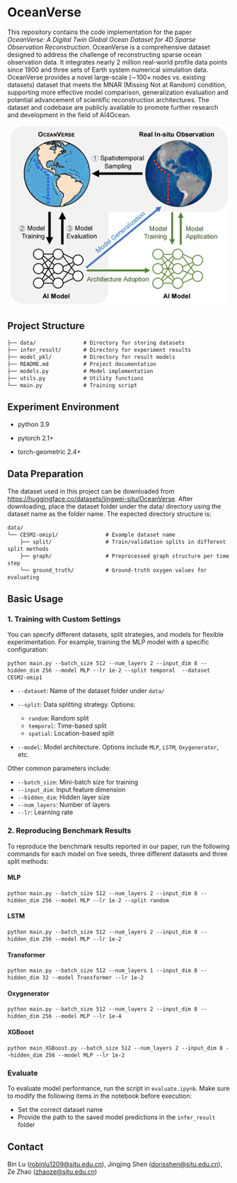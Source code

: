 # OceanVerse

This repository contains the code implementation for the paper *OceanVerse: A Digital Twin Global Ocean Dataset for 4D Sparse Observation Reconstruction*. OceanVerse is a comprehensive dataset designed to address the challenge of reconstructing sparse ocean observation data. It integrates nearly 2 million real-world profile data points since 1900 and three sets of Earth system numerical simulation data. OceanVerse provides a novel large-scale (∼100× nodes vs. existing datasets) dataset that meets the MNAR (Missing Not at Random) condition, supporting more effective model comparison, generalization evaluation and potential advancement of scientific reconstruction architectures. The dataset and codebase are publicly available to promote further research and development in the field of AI4Ocean.

<p align="center">
  <img src="intro_oceanverse.png" alt="OceanVerse Intro" width="500"/>
</p>


## Project Structure
```
├── data/               # Directory for storing datasets
├── infer_result/       # Directory for experiment results
├── model_pkl/          # Directory for result models
├── README.md           # Project documentation
├── models.py           # Model implementation
├── utils.py            # Utility functions
└── main.py             # Training script
```

## Experiment Environment

- python 3.9

- pytorch 2.1+

- torch-geometric 2.4+


## Data Preparation

The dataset used in this project can be downloaded from https://huggingface.co/datasets/jingwei-sjtu/OceanVerse. After downloading, place the dataset folder under the data/ directory using the dataset name as the folder name. The expected directory structure is:

```
data/
└── CESM2-omip1/               # Example dataset name
    ├── split/                 # Train/validation splits in different split methods
    ├── graph/                 # Preprocessed graph structure per time step
    └── ground_truth/          # Ground-truth oxygen values for evaluating
```

## Basic Usage



### 1. Training with Custom Settings

You can specify different datasets, split strategies, and models for flexible experimentation. For example, training the MLP model with a specific configuration:

```
python main.py --batch_size 512 --num_layers 2 --input_dim 8 --hidden_dim 256 --model MLP --lr 1e-2 --split temporal  --dataset CESM2-omip1
```

- `--dataset`: Name of the dataset folder under `data/`

- `--split`: Data splitting strategy. Options:
  - `random`: Random split
  - `temporal`: Time-based split
  - `spatial`: Location-based split

- `--model`: Model architecture. Options include `MLP`, `LSTM`, `Oxygenerator`, etc.

Other common parameters include:

- `--batch_size`: Mini-batch size for training
- `--input_dim`: Input feature dimension
- `--hidden_dim`: Hidden layer size
- `--num_layers`: Number of layers
- `--lr`: Learning rate

### 2. Reproducing Benchmark Results
To reproduce the benchmark results reported in our paper, run the following commands for each model on five seeds, three different datasets and three split methods:

#### MLP

```
python main.py --batch_size 512 --num_layers 2 --input_dim 8 --hidden_dim 256 --model MLP --lr 1e-2 --split random 
```

#### LSTM

```
python main.py --batch_size 512 --num_layers 2 --input_dim 8 --hidden_dim 256 --model MLP --lr 1e-2 
```

#### Transformer

```
python main.py --batch_size 512 --num_layers 1 --input_dim 8 --hidden_dim 32 --model Transformer --lr 1e-2 
```

#### Oxygenerator

```
python main.py --batch_size 512 --num_layers 2 --input_dim 8 --hidden_dim 256 --model MLP --lr 1e-4 
```

#### XGBoost

```
python main_XGBoost.py --batch_size 512 --num_layers 2 --input_dim 8 --hidden_dim 256 --model MLP --lr 1e-2
```



### Evaluate

To evaluate model performance, run the script in `evaluate.ipynb`. Make sure to modify the following items in the notebook before execution:

- Set the correct dataset name
- Provide the path to the saved model predictions in the `infer_result` folder


## Contact

Bin Lu (robinlu1209@sjtu.edu.cn), Jingjing Shen (dorisshen@sjtu.edu.cn), Ze Zhao (zhaoze@sjtu.edu.cn)